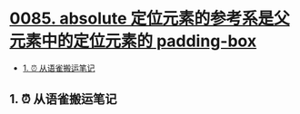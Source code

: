 # [0085. absolute 定位元素的参考系是父元素中的定位元素的 padding-box](https://github.com/tnotesjs/TNotes.javascript/tree/main/notes/0085.%20absolute%20%E5%AE%9A%E4%BD%8D%E5%85%83%E7%B4%A0%E7%9A%84%E5%8F%82%E8%80%83%E7%B3%BB%E6%98%AF%E7%88%B6%E5%85%83%E7%B4%A0%E4%B8%AD%E7%9A%84%E5%AE%9A%E4%BD%8D%E5%85%83%E7%B4%A0%E7%9A%84%20padding-box)

<!-- region:toc -->

- [1. ⏰ 从语雀搬运笔记](#1--从语雀搬运笔记)

<!-- endregion:toc -->

## 1. ⏰ 从语雀搬运笔记
